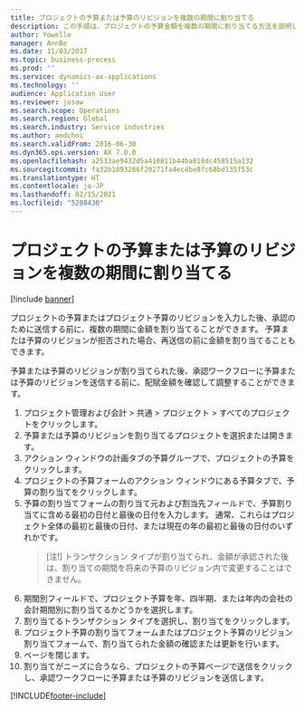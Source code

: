 ```yaml
---
title: プロジェクトの予算または予算のリビジョンを複数の期間に割り当てる
description: この手順は、プロジェクトの予算金額を複数の期間に割り当てる方法を説明します。
author: Yowelle
manager: AnnBe
ms.date: 11/03/2017
ms.topic: business-process
ms.prod: ''
ms.service: dynamics-ax-applications
ms.technology: ''
audience: Application User
ms.reviewer: josaw
ms.search.scope: Operations
ms.search.region: Global
ms.search.industry: Service industries
ms.author: andchoi
ms.search.validFrom: 2016-06-30
ms.dyn365.ops.version: AX 7.0.0
ms.openlocfilehash: a2533ae9432d5a410811b44ba818dc458515a132
ms.sourcegitcommit: fa32b1893286f20271fa4ec4be8fc68bd135f53c
ms.translationtype: HT
ms.contentlocale: ja-JP
ms.lasthandoff: 02/15/2021
ms.locfileid: "5288430"
---
```

# <a name="allocate-a-project-budget-or-budget-revision-across-periods"></a>プロジェクトの予算または予算のリビジョンを複数の期間に割り当てる

[!include [banner](../../includes/banner.md)]

プロジェクトの予算またはプロジェクト予算のリビジョンを入力した後、承認のために送信する前に、複数の期間に金額を割り当てることができます。 予算または予算のリビジョンが拒否された場合、再送信の前に金額を割り当てることもできます。 

予算または予算のリビジョンが割り当てられた後、承認ワークフローに予算または予算のリビジョンを送信する前に、配賦金額を確認して調整することができます。 

1. プロジェクト管理および会計 > 共通 > プロジェクト > すべてのプロジェクトをクリックします。 
2. 予算または予算のリビジョンを割り当てるプロジェクトを選択または開きます。 
3. アクション ウィンドウの計画タブの予算グループで、プロジェクトの予算をクリックします。 
4. プロジェクトの予算フォームのアクション ウィンドウにある予算タブで、予算の割り当てをクリックします。 
5. 予算の割り当てフォームの割り当て元および割当先フィールドで、予算割り当てに含める最初の日付と最後の日付を入力します。 通常、これらはプロジェクト全体の最初と最後の日付、または現在の年の最初と最後の日付のいずれかです。  
   > [注!] トランザクション タイプが割り当てられ、金額が承認された後は、割り当ての期間を将来の予算のリビジョン内で変更することはできません。 
6. 期間別フィールドで、プロジェクト予算を年、四半期、または年内の会社の会計期間別に割り当てるかどうかを選択します。
7. 割り当てるトランザクション タイプを選択し、割り当てをクリックします。 
8. プロジェクト予算の割り当てフォームまたはプロジェクト予算のリビジョン割り当てフォームで、割り当てられた金額の確認または更新を行います。 
9. ページを閉じます。
10. 割り当てがニーズに合うなら、プロジェクトの予算ページで送信をクリックし、承認ワークフローに予算または予算のリビジョンを送信します。  




[!INCLUDE[footer-include](../../includes/footer-banner.md)]